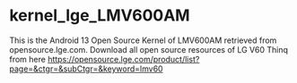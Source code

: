 # kernel_lge_LMV600AM
This is the Android 13 Open Source Kernel of LMV600AM retrieved from opensource.lge.com.
Download all open source resources of LG V60 Thinq from here https://opensource.lge.com/product/list?page=&ctgr=&subCtgr=&keyword=lmv60
